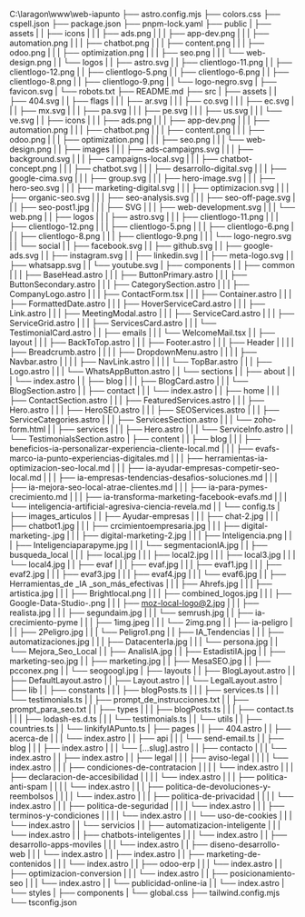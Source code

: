 C:\laragon\www\web-iapunto
├── astro.config.mjs
├── colors.css
├── cspell.json
├── package.json
├── pnpm-lock.yaml
├── public
| ├── assets
| | ├── icons
| | | ├── ads.png
| | | ├── app-dev.png
| | | ├── automation.png
| | | ├── chatbot.png
| | | ├── content.png
| | | ├── odoo.png
| | | ├── optimization.png
| | | ├── seo.png
| | | └── web-design.png
| | └── logos
| | ├── astro.svg
| | ├── clientlogo-11.png
| | ├── clientlogo-12.png
| | ├── clientlogo-5.png
| | ├── clientlogo-6.png
| | ├── clientlogo-8.png
| | ├── clientlogo-9.png
| | └── logo-negro.svg
| ├── favicon.svg
| └── robots.txt
├── README.md
├── src
| ├── assets
| | ├── 404.svg
| | ├── flags
| | | ├── ar.svg
| | | ├── co.svg
| | | ├── ec.svg
| | | ├── mx.svg
| | | ├── pa.svg
| | | ├── pe.svg
| | | ├── us.svg
| | | └── ve.svg
| | ├── icons
| | | ├── ads.png
| | | ├── app-dev.png
| | | ├── automation.png
| | | ├── chatbot.png
| | | ├── content.png
| | | ├── odoo.png
| | | ├── optimization.png
| | | ├── seo.png
| | | └── web-design.png
| | ├── images
| | | ├── ads-campaigns.svg
| | | ├── background.svg
| | | ├── campaigns-local.svg
| | | ├── chatbot-concept.png
| | | ├── chatbot.svg
| | | ├── desarrollo-digital.svg
| | | ├── google-cima.svg
| | | ├── group.svg
| | | ├── hero-image.svg
| | | ├── hero-seo.svg
| | | ├── marketing-digital.svg
| | | ├── optimizacion.svg
| | | ├── organic-seo.svg
| | | ├── seo-analysis.svg
| | | ├── seo-off-page.svg
| | | ├── seo-post1.jpg
| | | ├── SVG
| | | ├── web-development.svg
| | | └── web.png
| | ├── logos
| | | ├── astro.svg
| | | ├── clientlogo-11.png
| | | ├── clientlogo-12.png
| | | ├── clientlogo-5.png
| | | ├── clientlogo-6.png
| | | ├── clientlogo-8.png
| | | ├── clientlogo-9.png
| | | └── logo-negro.svg
| | └── social
| | ├── facebook.svg
| | ├── github.svg
| | ├── google-ads.svg
| | ├── instagram.svg
| | ├── linkedin.svg
| | ├── meta-logo.svg
| | ├── whatsapp.svg
| | └── youtube.svg
| ├── components
| | ├── common
| | | ├── BaseHead.astro
| | | ├── ButtonPrimary.astro
| | | ├── ButtonSecondary.astro
| | | ├── CategorySection.astro
| | | ├── CompanyLogo.astro
| | | ├── ContactForm.tsx
| | | ├── Container.astro
| | | ├── FormattedDate.astro
| | | ├── HoverServiceCard.astro
| | | ├── Link.astro
| | | ├── MeetingModal.astro
| | | ├── ServiceCard.astro
| | | ├── ServiceGrid.astro
| | | ├── ServicesCard.astro
| | | └── TestimonialCard.astro
| | ├── emails
| | | └── WelcomeMail.tsx
| | ├── layout
| | | ├── BackToTop.astro
| | | ├── Footer.astro
| | | ├── Header
| | | | ├── Breadcrumb.astro
| | | | ├── DropdownMenu.astro
| | | | ├── Navbar.astro
| | | | ├── NavLink.astro
| | | | └── TopBar.astro
| | | ├── Logo.astro
| | | └── WhatsAppButton.astro
| | └── sections
| | ├── about
| | | └── index.astro
| | ├── blog
| | | ├── BlogCard.astro
| | | └── BlogSection.astro
| | ├── contact
| | | └── index.astro
| | ├── home
| | | ├── ContactSection.astro
| | | ├── FeaturedServices.astro
| | | ├── Hero.astro
| | | ├── HeroSEO.astro
| | | ├── SEOServices.astro
| | | ├── ServiceCategories.astro
| | | ├── ServicesSection.astro
| | | └── zoho-form.html
| | ├── services
| | | ├── Hero.astro
| | | └── ServiceInfo.astro
| | └── TestimonialsSection.astro
| ├── content
| | ├── blog
| | | ├── beneficios-ia-personalizar-experiencia-cliente-local.md
| | | ├── evafs-marco-ia-punto-experiencias-digitales.md
| | | ├── herramientas-ia-optimizacion-seo-local.md
| | | ├── ia-ayudar-empresas-competir-seo-local.md
| | | ├── ia-empresas-tendencias-desafios-soluciones.md
| | | ├── ia-mejora-seo-local-atrae-clientes.md
| | | ├── ia-para-pymes-crecimiento.md
| | | ├── ia-transforma-marketing-facebook-evafs.md
| | | └── inteligencia-artificial-agresiva-ciencia-revela.md
| | └── config.ts
| ├── images_articulos
| | ├── Ayudar-empresas
| | | ├── chat-2.jpg
| | | ├── chatbot1.jpg
| | | ├── crcimientoempresaria.jpg
| | | ├── digital-marketing-.jpg
| | | ├── digital-marketing-2.jpg
| | | ├── Inteligencia.png
| | | ├── Inteligenciaparapyme.jpg
| | | └── segmentacionIA.jpg
| | ├── busqueda_local
| | | ├── local.jpg
| | | ├── local2.jpg
| | | ├── local3.jpg
| | | └── local4.jpg
| | ├── evaf
| | | ├── evaf.jpg
| | | ├── evaf1.jpg
| | | ├── evaf2.jpg
| | | ├── evaf3.jpg
| | | ├── evaf4.jpg
| | | └── evaf6.jpg
| | ├── Herramientas_de \_IA \_son_más_efectivas
| | | ├── Ahrefs.jpg
| | | ├── artistica.jpg
| | | ├── Brightlocal.png
| | | ├── combined_logos.jpg
| | | ├── Google-Data-Studio-.png
| | | ├── moz-local-logo@2.jpg
| | | ├── realista.jpg
| | | ├── segundaim.jpg
| | | └── semrush.jpg
| | ├── ia-crecimiento-pyme
| | | ├── 1img.jpeg
| | | └── 2img.png
| | ├── ia-peligro
| | | ├── 2Peligro.jpg
| | | └── Peligro1.png
| | ├── IA_Tendencias
| | | ├── automatizaciones.jpg
| | | ├── DatacenterIa.jpg
| | | └── persona.jpg
| | └── Mejora_Seo_Local
| | ├── AnalisIA.jpg
| | ├── EstadistiIA.jpg
| | ├── marketing-seo.jpg
| | ├── marketing.jpg
| | ├── MesaSEO.jpg
| | ├── pcconex.png
| | └── seogoogl.jpg
| ├── layouts
| | ├── BlogLayout.astro
| | ├── DefaultLayout.astro
| | ├── Layout.astro
| | └── LegalLayout.astro
| ├── lib
| | ├── constants
| | | ├── blogPosts.ts
| | | ├── services.ts
| | | └── testimonials.ts
| | ├── prompt_de_instrucciones.txt
| | ├── prompt_para_seo.txt
| | ├── types
| | | ├── blogPosts.ts
| | | ├── contact.ts
| | | ├── lodash-es.d.ts
| | | └── testimonials.ts
| | └── utils
| | ├── countries.ts
| | └── linkifyIAPunto.ts
| ├── pages
| | ├── 404.astro
| | ├── acerca-de
| | | └── index.astro
| | ├── api
| | | └── send-email.ts
| | ├── blog
| | | ├── index.astro
| | | └── [...slug].astro
| | ├── contacto
| | | └── index.astro
| | ├── index.astro
| | ├── legal
| | | ├── aviso-legal
| | | | └── index.astro
| | | ├── condiciones-de-contratacion
| | | | └── index.astro
| | | ├── declaracion-de-accesibilidad
| | | | └── index.astro
| | | ├── politica-anti-spam
| | | | └── index.astro
| | | ├── politica-de-devoluciones-y-reembolsos
| | | | └── index.astro
| | | ├── politica-de-privacidad
| | | | └── index.astro
| | | ├── politica-de-seguridad
| | | | └── index.astro
| | | ├── terminos-y-condiciones
| | | | └── index.astro
| | | └── uso-de-cookies
| | | └── index.astro
| | └── servicios
| | ├── automatizacion-inteligente
| | | └── index.astro
| | ├── chatbots-inteligentes
| | | └── index.astro
| | ├── desarrollo-apps-moviles
| | | └── index.astro
| | ├── diseno-desarrollo-web
| | | └── index.astro
| | ├── index.astro
| | ├── marketing-de-contenidos
| | | └── index.astro
| | ├── odoo-erp
| | | └── index.astro
| | ├── optimizacion-conversion
| | | └── index.astro
| | ├── posicionamiento-seo
| | | └── index.astro
| | └── publicidad-online-ia
| | └── index.astro
| └── styles
| ├── components
| └── global.css
├── tailwind.config.mjs
└── tsconfig.json

